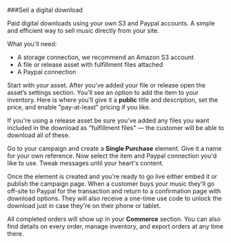###Sell a digital download

Paid digital downloads using your own S3 and Paypal accounts. A simple and efficient way to sell music directly from your site.

What you'll need:  

- A storage connection, we recommend an Amazon S3 account
- A file or release asset with fulfillment files attached 
- A Paypal connection


Start with your asset. After you’ve added your file or release open the asset’s settings section. You’ll see an option to add the item to your inventory. Here is where you’ll give it a **public** title and description, set the price, and enable "pay-at-least" pricing if you like. 

If you're using a release asset be sure you've added any files you want included in the download as "fulfillment files" — the customer will be able to download all of these. 

Go to your campaign and create a **Single Purchase** element. Give it a name for your own reference. Now select the item and Paypal connection you'd like to use. Tweak messages until your heart's content.

Once the element is created and you're ready to go live either embed it or publish the campaign page. 
When a customer buys your music they'll go off-site to Paypal for the transaction and return to a confirmation page with download options. They will also receive a one-time use code to unlock the download just in case they're on their phone or tablet. 

All completed orders will show up in your **Commerce** section. You can also find details on every order, manage inventory, and export orders at any time there. 